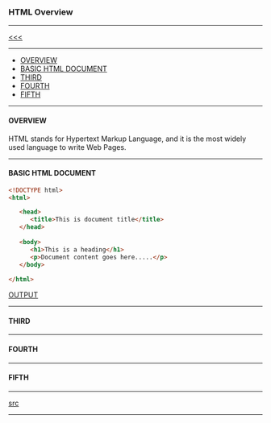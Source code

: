 
### HTML Overview

---

[<<<](https://github.com/ttltrk/WEB/blob/master/BHM/BHM.MD)

---

* <a href="#1">OVERVIEW</a>
* <a href="#2">BASIC HTML DOCUMENT</a>
* <a href="#3">THIRD</a>
* <a href="#4">FOURTH</a>
* <a href="#5">FIFTH</a>

---

<h4 id="1">OVERVIEW</h4>

HTML stands for Hypertext Markup Language, and it is the most widely used language to write Web Pages.

---

<h4 id="2">BASIC HTML DOCUMENT</h4>

```html
<!DOCTYPE html>
<html>

   <head>
      <title>This is document title</title>
   </head>
	
   <body>
      <h1>This is a heading</h1>
      <p>Document content goes here.....</p>
   </body>
	
</html>
```

[OUTPUT](http://htmlpreview.github.io/?https://github.com/ttltrk/WEB/blob/master/BHM/02/01.HTML)

---

<h4 id="3">THIRD</h4>

---

<h4 id="4">FOURTH</h4>

---

<h4 id="5">FIFTH</h4>

---

[src](https://www.tutorialspoint.com/html/html_overview.htm)

---
